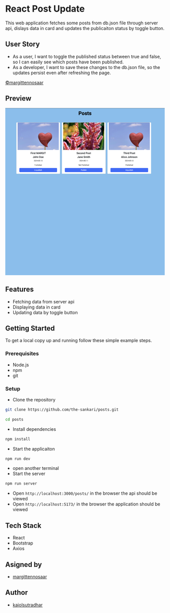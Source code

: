 # React Post Update

This web application fetches some posts from db.json file through server api, dislays data in card and updates the publicaiton status by toggle button.

## User Story
+ As a user, I want to toggle the published status between true and false, so I can easily see which posts have been published.
+ As a developer, I want to save these changes to the db.json file, so the updates persist even after refreshing the page.

[&copy;margittennosaar](https://github.com/margittennosaar)

## Preview

![preview](./src/assets/posts.png)

## Features

- Fetching data from server api
- Displaying data in card
- Updating data by toggle button

## Getting Started

To get a local copy up and running follow these simple example steps.

### Prerequisites

- Node.js
- npm
- git

### Setup

- Clone the repository

```bash
git clone https://github.com/the-sankari/posts.git
```

```bash
cd posts
```

- Install dependencies

```bash
npm install
```

- Start the applicaiton

```bash
npm run dev
```

- open another terminal
- Start the server

```bash
npm run server
```

- Open `http://localhost:3000/posts/` in the browser the api should be viewed
- Open `http://localhost:5173/` in the browser the application should be viewed

## Tech Stack

- React
- Bootstrap
- Axios

## Asigned by

- [margittennosaar](https://github.com/margittennosaar)

## Author

- [kajolsutradhar](https://github.com/the-sankari)
